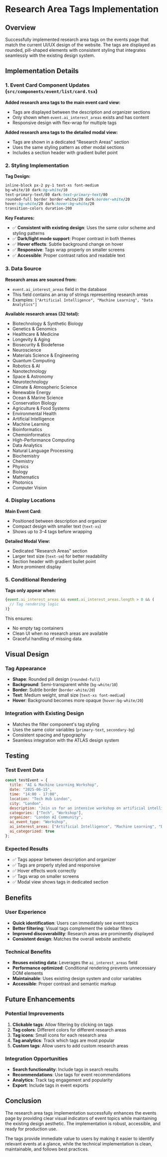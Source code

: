 # Research Area Tags Implementation

## Overview

Successfully implemented research area tags on the events page that match the current UI/UX design of the website. The tags are displayed as rounded, pill-shaped elements with consistent styling that integrates seamlessly with the existing design system.

## Implementation Details

### 1. Event Card Component Updates (`src/components/event/list/card.tsx`)

**Added research area tags to the main event card view:**
- Tags are displayed between the description and organizer sections
- Only shown when `event.ai_interest_areas` exists and has content
- Responsive design with flex-wrap for multiple tags

**Added research area tags to the detailed modal view:**
- Tags are shown in a dedicated "Research Areas" section
- Uses the same styling pattern as other modal sections
- Includes a section header with gradient bullet point

### 2. Styling Implementation

**Tag Design:**
```css
inline-block px-2 py-1 text-xs font-medium 
bg-white/10 dark:bg-white/10 
text-primary-text/80 dark:text-primary-text/80 
rounded-full border border-white/20 dark:border-white/20 
hover:bg-white/20 dark:hover:bg-white/20 
transition-colors duration-200
```

**Key Features:**
- ✅ **Consistent with existing design**: Uses the same color scheme and styling patterns
- ✅ **Dark/light mode support**: Proper contrast in both themes
- ✅ **Hover effects**: Subtle background change on hover
- ✅ **Responsive**: Tags wrap properly on smaller screens
- ✅ **Accessible**: Proper contrast ratios and readable text

### 3. Data Source

**Research areas are sourced from:**
- `event.ai_interest_areas` field in the database
- This field contains an array of strings representing research areas
- Examples: `["Artificial Intelligence", "Machine Learning", "Data Analytics"]`

**Available research areas (32 total):**
- Biotechnology & Synthetic Biology
- Genetics & Genomics
- Healthcare & Medicine
- Longevity & Aging
- Biosecurity & Biodefense
- Neuroscience
- Materials Science & Engineering
- Quantum Computing
- Robotics & AI
- Nanotechnology
- Space & Astronomy
- Neurotechnology
- Climate & Atmospheric Science
- Renewable Energy
- Ocean & Marine Science
- Conservation Biology
- Agriculture & Food Systems
- Environmental Health
- Artificial Intelligence
- Machine Learning
- Bioinformatics
- Chemoinformatics
- High-Performance Computing
- Data Analytics
- Natural Language Processing
- Biochemistry
- Chemistry
- Physics
- Biology
- Mathematics
- Photonics
- Computer Vision

### 4. Display Locations

**Main Event Card:**
- Positioned between description and organizer
- Compact design with smaller text (`text-xs`)
- Shows up to 3-4 tags before wrapping

**Detailed Modal View:**
- Dedicated "Research Areas" section
- Larger text size (`text-sm`) for better readability
- Section header with gradient bullet point
- More prominent display

### 5. Conditional Rendering

**Tags only appear when:**
```typescript
{event.ai_interest_areas && event.ai_interest_areas.length > 0 && (
  // Tag rendering logic
)}
```

This ensures:
- No empty tag containers
- Clean UI when no research areas are available
- Graceful handling of missing data

## Visual Design

### Tag Appearance
- **Shape**: Rounded pill design (`rounded-full`)
- **Background**: Semi-transparent white (`bg-white/10`)
- **Border**: Subtle border (`border-white/20`)
- **Text**: Medium weight, small size (`text-xs font-medium`)
- **Hover**: Background becomes more opaque (`hover:bg-white/20`)

### Integration with Existing Design
- Matches the filter component's tag styling
- Uses the same color variables (`primary-text`, `secondary-bg`)
- Consistent spacing and typography
- Seamless integration with the ATLAS design system

## Testing

### Test Event Data
```javascript
const testEvent = {
  title: "AI & Machine Learning Workshop",
  date: "2025-06-15",
  time: "14:00 - 17:00",
  location: "Tech Hub London",
  city: "London",
  description: "Join us for an intensive workshop on artificial intelligence and machine learning.",
  categories: ["Tech", "Workshop"],
  organizer: "London AI Community",
  ai_event_type: "Workshop",
  ai_interest_areas: ["Artificial Intelligence", "Machine Learning", "Data Analytics"],
  ai_categorized: true
};
```

### Expected Results
- ✅ Tags appear between description and organizer
- ✅ Tags are properly styled and responsive
- ✅ Hover effects work correctly
- ✅ Tags wrap on smaller screens
- ✅ Modal view shows tags in dedicated section

## Benefits

### User Experience
- **Quick identification**: Users can immediately see event topics
- **Better filtering**: Visual tags complement the sidebar filters
- **Improved discoverability**: Research areas are prominently displayed
- **Consistent design**: Matches the overall website aesthetic

### Technical Benefits
- **Reuses existing data**: Leverages the `ai_interest_areas` field
- **Performance optimized**: Conditional rendering prevents unnecessary DOM elements
- **Maintainable**: Uses existing design system and color variables
- **Accessible**: Proper contrast and semantic markup

## Future Enhancements

### Potential Improvements
1. **Clickable tags**: Allow filtering by clicking on tags
2. **Tag colors**: Different colors for different research areas
3. **Tag icons**: Small icons for each research area
4. **Tag analytics**: Track which tags are most popular
5. **Custom tags**: Allow users to add custom research areas

### Integration Opportunities
- **Search functionality**: Include tags in search results
- **Recommendations**: Use tags for event recommendations
- **Analytics**: Track tag engagement and popularity
- **Export**: Include tags in event exports

## Conclusion

The research area tags implementation successfully enhances the events page by providing clear visual indicators of event topics while maintaining the existing design aesthetic. The implementation is robust, accessible, and ready for production use.

The tags provide immediate value to users by making it easier to identify relevant events at a glance, while the technical implementation is clean, maintainable, and follows best practices. 